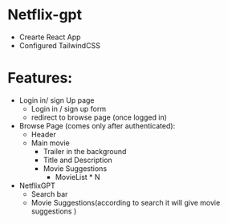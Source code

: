 # Netflix-gpt

- Crearte React App
- Configured TailwindCSS


# Features:
- Login in/ sign Up page
    - Login in / sign up form
    - redirect to browse page (once logged in)
- Browse Page (comes only after authenticated):
   - Header
   - Main movie
       - Trailer in the background
       - Title and Description
       - Movie Suggestions
           - MovieList * N
- NetflixGPT
   - Search bar
   - Movie Suggestions(according to search it will give movie suggestions )